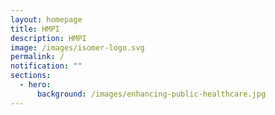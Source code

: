 ```yaml
---
layout: homepage
title: HMPI
description: HMPI
image: /images/isomer-logo.svg
permalink: /
notification: ""
sections:
  - hero:
      background: /images/enhancing-public-healthcare.jpg
---
```

